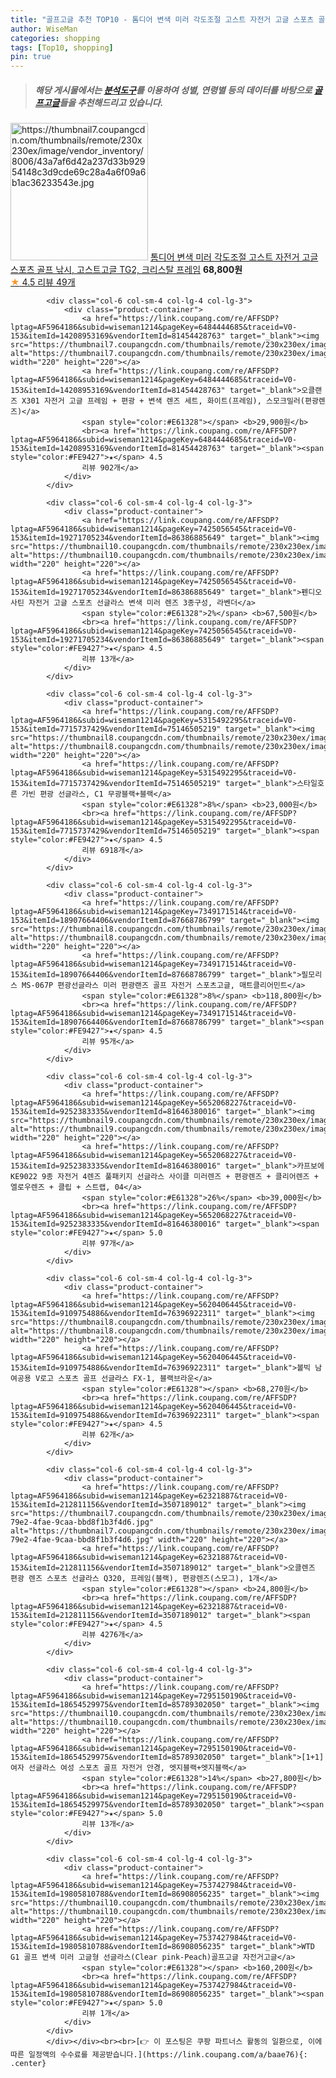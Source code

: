 ```yaml
---
title: "골프고글 추천 TOP10 - 톰디어 변색 미러 각도조절 고스트 자전거 고글 스포츠 골프 낚시, 고스트고글 TG2, 크리스탈 프레임"
author: WiseMan
categories: shopping
tags: [Top10, shopping]
pin: true
---
```


> ##### 해당 게시물에서는 [**분석도구**](https://itemscout.io/)를 이용하여 **성별**, **연령별** 등의 데이터를 바탕으로 [**골프고글**](https://link.coupang.com/a/baae76)들을 추천해드리고 있습니다.
<div class="container"><div class="row">
            <div class="col-6 col-sm-4 col-lg-4 col-lg-3">
                <div class="product-container">
                    <a href="https://link.coupang.com/re/AFFSDP?lptag=AF5964186&subid=wiseman1214&pageKey=7413293876&traceid=V0-153&itemId=19864142600&vendorItemId=86965014035" target="_blank"><img src="https://thumbnail7.coupangcdn.com/thumbnails/remote/230x230ex/image/vendor_inventory/8006/43a7af6d42a237d33b92954148c3d9cde69c28a4a6f09a6b1ac36233543e.jpg" alt="https://thumbnail7.coupangcdn.com/thumbnails/remote/230x230ex/image/vendor_inventory/8006/43a7af6d42a237d33b92954148c3d9cde69c28a4a6f09a6b1ac36233543e.jpg" width="220" height="220"></a>
                    <a href="https://link.coupang.com/re/AFFSDP?lptag=AF5964186&subid=wiseman1214&pageKey=7413293876&traceid=V0-153&itemId=19864142600&vendorItemId=86965014035" target="_blank">톰디어 변색 미러 각도조절 고스트 자전거 고글 스포츠 골프 낚시, 고스트고글 TG2, 크리스탈 프레임</a>
                    <span style="color:#E61328"></span> <b>68,800원</b>
                    <br><a href="https://link.coupang.com/re/AFFSDP?lptag=AF5964186&subid=wiseman1214&pageKey=7413293876&traceid=V0-153&itemId=19864142600&vendorItemId=86965014035" target="_blank"><span style="color:#FE9427">★</span> 4.5
                    리뷰 49개</a>
                </div>
            </div>
            
            <div class="col-6 col-sm-4 col-lg-4 col-lg-3">
                <div class="product-container">
                    <a href="https://link.coupang.com/re/AFFSDP?lptag=AF5964186&subid=wiseman1214&pageKey=6484444685&traceid=V0-153&itemId=14208953169&vendorItemId=81454428763" target="_blank"><img src="https://thumbnail7.coupangcdn.com/thumbnails/remote/230x230ex/image/rs_quotation_api/pehbback/fd27586939c448da8f21a631f3f41014.jpg" alt="https://thumbnail7.coupangcdn.com/thumbnails/remote/230x230ex/image/rs_quotation_api/pehbback/fd27586939c448da8f21a631f3f41014.jpg" width="220" height="220"></a>
                    <a href="https://link.coupang.com/re/AFFSDP?lptag=AF5964186&subid=wiseman1214&pageKey=6484444685&traceid=V0-153&itemId=14208953169&vendorItemId=81454428763" target="_blank">오클랜즈 X301 자전거 고글 프레임 + 편광 + 변색 렌즈 세트, 화이트(프레임), 스모크밀러(편광렌즈)</a>
                    <span style="color:#E61328"></span> <b>29,900원</b>
                    <br><a href="https://link.coupang.com/re/AFFSDP?lptag=AF5964186&subid=wiseman1214&pageKey=6484444685&traceid=V0-153&itemId=14208953169&vendorItemId=81454428763" target="_blank"><span style="color:#FE9427">★</span> 4.5
                    리뷰 902개</a>
                </div>
            </div>
            
            <div class="col-6 col-sm-4 col-lg-4 col-lg-3">
                <div class="product-container">
                    <a href="https://link.coupang.com/re/AFFSDP?lptag=AF5964186&subid=wiseman1214&pageKey=7425056545&traceid=V0-153&itemId=19271705234&vendorItemId=86386885649" target="_blank"><img src="https://thumbnail10.coupangcdn.com/thumbnails/remote/230x230ex/image/vendor_inventory/a484/ef0dbc60d4077fadd4a7709d43f9812454ee1e6d75ade2c1407a08a34e4c.jpg" alt="https://thumbnail10.coupangcdn.com/thumbnails/remote/230x230ex/image/vendor_inventory/a484/ef0dbc60d4077fadd4a7709d43f9812454ee1e6d75ade2c1407a08a34e4c.jpg" width="220" height="220"></a>
                    <a href="https://link.coupang.com/re/AFFSDP?lptag=AF5964186&subid=wiseman1214&pageKey=7425056545&traceid=V0-153&itemId=19271705234&vendorItemId=86386885649" target="_blank">펜디오 사틴 자전거 고글 스포츠 선글라스 변색 미러 렌즈 3종구성, 라벤더</a>
                    <span style="color:#E61328">2%</span> <b>67,500원</b>
                    <br><a href="https://link.coupang.com/re/AFFSDP?lptag=AF5964186&subid=wiseman1214&pageKey=7425056545&traceid=V0-153&itemId=19271705234&vendorItemId=86386885649" target="_blank"><span style="color:#FE9427">★</span> 4.5
                    리뷰 13개</a>
                </div>
            </div>
            
            <div class="col-6 col-sm-4 col-lg-4 col-lg-3">
                <div class="product-container">
                    <a href="https://link.coupang.com/re/AFFSDP?lptag=AF5964186&subid=wiseman1214&pageKey=5315492295&traceid=V0-153&itemId=7715737429&vendorItemId=75146505219" target="_blank"><img src="https://thumbnail8.coupangcdn.com/thumbnails/remote/230x230ex/image/vendor_inventory/e116/7369283b1d52f74fedcccbef163e1b1820b098f1befb97c380162aaa5765.jpg" alt="https://thumbnail8.coupangcdn.com/thumbnails/remote/230x230ex/image/vendor_inventory/e116/7369283b1d52f74fedcccbef163e1b1820b098f1befb97c380162aaa5765.jpg" width="220" height="220"></a>
                    <a href="https://link.coupang.com/re/AFFSDP?lptag=AF5964186&subid=wiseman1214&pageKey=5315492295&traceid=V0-153&itemId=7715737429&vendorItemId=75146505219" target="_blank">스타일호른 가빈 편광 선글라스, C1 무광블랙+블랙</a>
                    <span style="color:#E61328">8%</span> <b>23,000원</b>
                    <br><a href="https://link.coupang.com/re/AFFSDP?lptag=AF5964186&subid=wiseman1214&pageKey=5315492295&traceid=V0-153&itemId=7715737429&vendorItemId=75146505219" target="_blank"><span style="color:#FE9427">★</span> 4.5
                    리뷰 6918개</a>
                </div>
            </div>
            
            <div class="col-6 col-sm-4 col-lg-4 col-lg-3">
                <div class="product-container">
                    <a href="https://link.coupang.com/re/AFFSDP?lptag=AF5964186&subid=wiseman1214&pageKey=7349171514&traceid=V0-153&itemId=18907664406&vendorItemId=87668786799" target="_blank"><img src="https://thumbnail8.coupangcdn.com/thumbnails/remote/230x230ex/image/vendor_inventory/c0f9/629cd522fdb1a634b7955a52334cccc34786a3beb7e8a9ded25d8530ad68.jpg" alt="https://thumbnail8.coupangcdn.com/thumbnails/remote/230x230ex/image/vendor_inventory/c0f9/629cd522fdb1a634b7955a52334cccc34786a3beb7e8a9ded25d8530ad68.jpg" width="220" height="220"></a>
                    <a href="https://link.coupang.com/re/AFFSDP?lptag=AF5964186&subid=wiseman1214&pageKey=7349171514&traceid=V0-153&itemId=18907664406&vendorItemId=87668786799" target="_blank">필모리스 MS-067P 편광선글라스 미러 편광랜즈 골프 자전거 스포츠고글, 매트클리어민트</a>
                    <span style="color:#E61328">8%</span> <b>118,800원</b>
                    <br><a href="https://link.coupang.com/re/AFFSDP?lptag=AF5964186&subid=wiseman1214&pageKey=7349171514&traceid=V0-153&itemId=18907664406&vendorItemId=87668786799" target="_blank"><span style="color:#FE9427">★</span> 4.5
                    리뷰 95개</a>
                </div>
            </div>
            
            <div class="col-6 col-sm-4 col-lg-4 col-lg-3">
                <div class="product-container">
                    <a href="https://link.coupang.com/re/AFFSDP?lptag=AF5964186&subid=wiseman1214&pageKey=5652068227&traceid=V0-153&itemId=9252383335&vendorItemId=81646380016" target="_blank"><img src="https://thumbnail9.coupangcdn.com/thumbnails/remote/230x230ex/image/vendor_inventory/e48b/02ce0aa19e27e4bd66eb39a41a3b50af8ac5febd626c0406023eb94df434.png" alt="https://thumbnail9.coupangcdn.com/thumbnails/remote/230x230ex/image/vendor_inventory/e48b/02ce0aa19e27e4bd66eb39a41a3b50af8ac5febd626c0406023eb94df434.png" width="220" height="220"></a>
                    <a href="https://link.coupang.com/re/AFFSDP?lptag=AF5964186&subid=wiseman1214&pageKey=5652068227&traceid=V0-153&itemId=9252383335&vendorItemId=81646380016" target="_blank">카프보에 KE9022 9종 자전거 4렌즈 풀패키지 선글라스 사이클 미러렌즈 + 편광렌즈 + 클리어렌즈 + 엘로우렌즈 + 클립 + 스트랩, 04</a>
                    <span style="color:#E61328">26%</span> <b>39,000원</b>
                    <br><a href="https://link.coupang.com/re/AFFSDP?lptag=AF5964186&subid=wiseman1214&pageKey=5652068227&traceid=V0-153&itemId=9252383335&vendorItemId=81646380016" target="_blank"><span style="color:#FE9427">★</span> 5.0
                    리뷰 97개</a>
                </div>
            </div>
            
            <div class="col-6 col-sm-4 col-lg-4 col-lg-3">
                <div class="product-container">
                    <a href="https://link.coupang.com/re/AFFSDP?lptag=AF5964186&subid=wiseman1214&pageKey=5620406445&traceid=V0-153&itemId=9109754886&vendorItemId=76396922311" target="_blank"><img src="https://thumbnail8.coupangcdn.com/thumbnails/remote/230x230ex/image/rs_quotation_api/d75gblye/90301f4bfdb4480da6f3216eb132552b.jpg" alt="https://thumbnail8.coupangcdn.com/thumbnails/remote/230x230ex/image/rs_quotation_api/d75gblye/90301f4bfdb4480da6f3216eb132552b.jpg" width="220" height="220"></a>
                    <a href="https://link.coupang.com/re/AFFSDP?lptag=AF5964186&subid=wiseman1214&pageKey=5620406445&traceid=V0-153&itemId=9109754886&vendorItemId=76396922311" target="_blank">볼빅 남여공용 V로고 스포츠 골프 선글라스 FX-1, 블랙브라운</a>
                    <span style="color:#E61328"></span> <b>68,270원</b>
                    <br><a href="https://link.coupang.com/re/AFFSDP?lptag=AF5964186&subid=wiseman1214&pageKey=5620406445&traceid=V0-153&itemId=9109754886&vendorItemId=76396922311" target="_blank"><span style="color:#FE9427">★</span> 4.5
                    리뷰 62개</a>
                </div>
            </div>
            
            <div class="col-6 col-sm-4 col-lg-4 col-lg-3">
                <div class="product-container">
                    <a href="https://link.coupang.com/re/AFFSDP?lptag=AF5964186&subid=wiseman1214&pageKey=62321887&traceid=V0-153&itemId=212811156&vendorItemId=3507189012" target="_blank"><img src="https://thumbnail7.coupangcdn.com/thumbnails/remote/230x230ex/image/product/image/vendoritem/2018/11/07/3507189012/5d58886b-79e2-4fae-9caa-bbd8f1b3f4d6.jpg" alt="https://thumbnail7.coupangcdn.com/thumbnails/remote/230x230ex/image/product/image/vendoritem/2018/11/07/3507189012/5d58886b-79e2-4fae-9caa-bbd8f1b3f4d6.jpg" width="220" height="220"></a>
                    <a href="https://link.coupang.com/re/AFFSDP?lptag=AF5964186&subid=wiseman1214&pageKey=62321887&traceid=V0-153&itemId=212811156&vendorItemId=3507189012" target="_blank">오클렌즈 편광 렌즈 스포츠 선글라스 Q320, 프레임(블랙), 편광렌즈(스모그), 1개</a>
                    <span style="color:#E61328"></span> <b>24,800원</b>
                    <br><a href="https://link.coupang.com/re/AFFSDP?lptag=AF5964186&subid=wiseman1214&pageKey=62321887&traceid=V0-153&itemId=212811156&vendorItemId=3507189012" target="_blank"><span style="color:#FE9427">★</span> 4.5
                    리뷰 4276개</a>
                </div>
            </div>
            
            <div class="col-6 col-sm-4 col-lg-4 col-lg-3">
                <div class="product-container">
                    <a href="https://link.coupang.com/re/AFFSDP?lptag=AF5964186&subid=wiseman1214&pageKey=7295150190&traceid=V0-153&itemId=18654529975&vendorItemId=85789302050" target="_blank"><img src="https://thumbnail10.coupangcdn.com/thumbnails/remote/230x230ex/image/vendor_inventory/57a5/e82b0a024cabee1876bf80f45e71677fd857de24716e468e826f70efe2e4.png" alt="https://thumbnail10.coupangcdn.com/thumbnails/remote/230x230ex/image/vendor_inventory/57a5/e82b0a024cabee1876bf80f45e71677fd857de24716e468e826f70efe2e4.png" width="220" height="220"></a>
                    <a href="https://link.coupang.com/re/AFFSDP?lptag=AF5964186&subid=wiseman1214&pageKey=7295150190&traceid=V0-153&itemId=18654529975&vendorItemId=85789302050" target="_blank">[1+1] 여자 선글라스 여성 스포츠 골프 자전거 안경, 엣지블랙+엣지블랙</a>
                    <span style="color:#E61328">14%</span> <b>27,800원</b>
                    <br><a href="https://link.coupang.com/re/AFFSDP?lptag=AF5964186&subid=wiseman1214&pageKey=7295150190&traceid=V0-153&itemId=18654529975&vendorItemId=85789302050" target="_blank"><span style="color:#FE9427">★</span> 5.0
                    리뷰 13개</a>
                </div>
            </div>
            
            <div class="col-6 col-sm-4 col-lg-4 col-lg-3">
                <div class="product-container">
                    <a href="https://link.coupang.com/re/AFFSDP?lptag=AF5964186&subid=wiseman1214&pageKey=7537427984&traceid=V0-153&itemId=19805810788&vendorItemId=86908056235" target="_blank"><img src="https://thumbnail10.coupangcdn.com/thumbnails/remote/230x230ex/image/vendor_inventory/b0b3/5d2b4a35880c8057078e6c39e85e4bfb65e50c826c10a8bdf62fc3331e3d.png" alt="https://thumbnail10.coupangcdn.com/thumbnails/remote/230x230ex/image/vendor_inventory/b0b3/5d2b4a35880c8057078e6c39e85e4bfb65e50c826c10a8bdf62fc3331e3d.png" width="220" height="220"></a>
                    <a href="https://link.coupang.com/re/AFFSDP?lptag=AF5964186&subid=wiseman1214&pageKey=7537427984&traceid=V0-153&itemId=19805810788&vendorItemId=86908056235" target="_blank">WTD G1 골프 변색 미러 고글형 선글라스(Clear pink-Peach)골프고글 자전거고글</a>
                    <span style="color:#E61328"></span> <b>160,200원</b>
                    <br><a href="https://link.coupang.com/re/AFFSDP?lptag=AF5964186&subid=wiseman1214&pageKey=7537427984&traceid=V0-153&itemId=19805810788&vendorItemId=86908056235" target="_blank"><span style="color:#FE9427">★</span> 5.0
                    리뷰 1개</a>
                </div>
            </div>
            </div></div><br><br>[👉 이 포스팅은 쿠팡 파트너스 활동의 일환으로, 이에 따른 일정액의 수수료를 제공받습니다.](https://link.coupang.com/a/baae76){: .center}